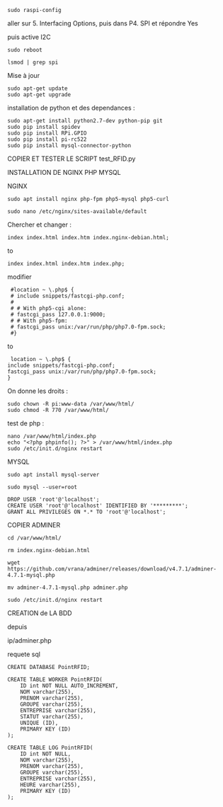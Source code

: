

    sudo raspi-config

aller sur 5. Interfacing Options, puis dans P4. SPI et répondre Yes 

puis active I2C

    sudo reboot
    
    lsmod | grep spi

Mise à jour 

    sudo apt-get update
    sudo apt-get upgrade

installation de python et des dependances :

    sudo apt-get install python2.7-dev python-pip git
    sudo pip install spidev
    sudo pip install RPi.GPIO
    sudo pip install pi-rc522
    sudo pip install mysql-connector-python


COPIER ET TESTER LE SCRIPT test_RFID.py



INSTALLATION DE NGINX PHP MYSQL

NGINX

    sudo apt install nginx php-fpm php5-mysql php5-curl
    
    sudo nano /etc/nginx/sites-available/default
Chercher et changer :

	index index.html index.htm index.nginx-debian.html;
to

	index index.html index.htm index.php;

modifier 

	 #location ~ \.php$ {
	 # include snippets/fastcgi-php.conf;
	 #
	 # # With php5-cgi alone:
	 # fastcgi_pass 127.0.0.1:9000;
	 # # With php5-fpm:
	 # fastcgi_pass unix:/var/run/php/php7.0-fpm.sock;
	 #}
to

	 location ~ \.php$ {
 	include snippets/fastcgi-php.conf;
 	fastcgi_pass unix:/var/run/php/php7.0-fpm.sock;
 	}

On donne les droits :

    sudo chown -R pi:www-data /var/www/html/
    sudo chmod -R 770 /var/www/html/
 test de php :
 

    nano /var/www/html/index.php
    echo "<?php phpinfo(); ?>" > /var/www/html/index.php
    sudo /etc/init.d/nginx restart

MYSQL

    sudo apt install mysql-server
    
    sudo mysql --user=root

    DROP USER 'root'@'localhost';
    CREATE USER 'root'@'localhost' IDENTIFIED BY '*********';
    GRANT ALL PRIVILEGES ON *.* TO 'root'@'localhost';


COPIER ADMINER

    cd /var/www/html/
    
    rm index.nginx-debian.html
    
    wget https://github.com/vrana/adminer/releases/download/v4.7.1/adminer-4.7.1-mysql.php
    
    mv adminer-4.7.1-mysql.php adminer.php
    
    sudo /etc/init.d/nginx restart


CREATION de LA BDD

depuis 

ip/adminer.php

requete sql 

    CREATE DATABASE PointRFID;
    
    CREATE TABLE WORKER PointRFID(
        ID int NOT NULL AUTO_INCREMENT,
        NOM varchar(255),
        PRENOM varchar(255),
        GROUPE varchar(255),
        ENTREPRISE varchar(255),
        STATUT varchar(255),
        UNIQUE (ID),
        PRIMARY KEY (ID)
    );
    
    CREATE TABLE LOG PointRFID(
        ID int NOT NULL,
        NOM varchar(255),
        PRENOM varchar(255),
        GROUPE varchar(255),
        ENTREPRISE varchar(255),
        HEURE varchar(255),
        PRIMARY KEY (ID)
    );





